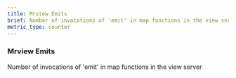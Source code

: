 ```yaml
---
title: Mrview Emits
brief: Number of invocations of 'emit' in map functions in the view server
metric_type: counter
---
```

### Mrview Emits

Number of invocations of 'emit' in map functions in the view server